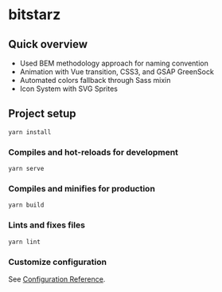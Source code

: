 # bitstarz

## Quick overview
- Used BEM methodology approach for naming convention
- Animation with Vue transition, CSS3, and GSAP GreenSock
- Automated colors fallback through Sass mixin
- Icon System with SVG Sprites

## Project setup
```
yarn install
```

### Compiles and hot-reloads for development
```
yarn serve
```

### Compiles and minifies for production
```
yarn build
```

### Lints and fixes files
```
yarn lint
```

### Customize configuration
See [Configuration Reference](https://cli.vuejs.org/config/).
